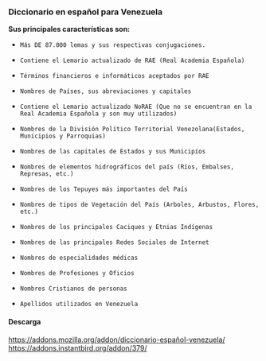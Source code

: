 ### Diccionario en español para Venezuela
**Sus principales características son:**

*     Más DE 87.000 lemas y sus respectivas conjugaciones.
*     Contiene el Lemario actualizado de RAE (Real Academia Española)
*     Términos financieros e informáticos aceptados por RAE
*     Nombres de Países, sus abreviaciones y capitales
*     Contiene el Lemario actualizado NoRAE (Que no se encuentran en la Real Academia Española y son muy utilizados)
*     Nombres de la División Político Territorial Venezolana(Estados, Municipios y Parroquias)
*     Nombres de las capitales de Estados y sus Municipios
*     Nombres de elementos hidrográficos del país (Ríos, Embalses, Represas, etc.)
*     Nombres de los Tepuyes más importantes del País
*     Nombres de tipos de Vegetación del País (Arboles, Arbustos, Flores, etc.)
*     Nombres de los principales Caciques y Etnias Indígenas
*     Nombres de las principales Redes Sociales de Internet
*     Nombres de especialidades médicas
*     Nombres de Profesiones y Oficios
*     Nombres Cristianos de personas
*     Apellidos utilizados en Venezuela

#### Descarga
https://addons.mozilla.org/addon/diccionario-español-venezuela/ <br>
https://addons.instantbird.org/addon/379/
